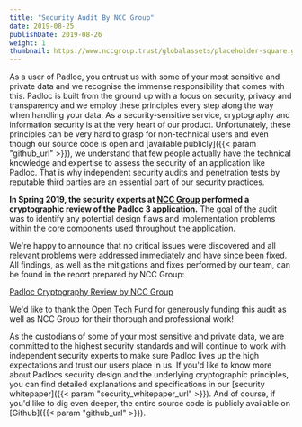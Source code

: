 ```yaml
---
title: "Security Audit By NCC Group"
date: 2019-08-25
publishDate: 2019-08-26
weight: 1
thumbnail: https://www.nccgroup.trust/globalassets/placeholder-square.gif
---
```


As a user of Padloc, you entrust us with some of your most sensitive and
private data and we recognise the immense responsibility that comes with this.
Padloc is built from the ground up with a focus on security, privacy and
transparency and we employ these principles every step along the way when
handling your data. As a security-sensitive service, cryptography and
information security is at the very heart of our product. Unfortunately, these
principles can be very hard to grasp for non-technical users and even though
our source code is open and [available publicly]({{< param "github_url" >}}),
we understand that few people actually have the technical knowledge and
expertise to assess the security of an application like Padloc. That is why
independent security audits and penetration tests by reputable third parties are
an essential part of our security practices.

**In Spring 2019, the security experts at [NCC Group](https://www.nccgroup.trust)
performed a cryptographic review of the Padloc 3 application.** The
goal of the audit was to identify any potential design flaws and implementation
problems within the core components used throughout the application.

We're happy to announce that no critical issues were discovered and all relevant
problems were addressed immediately and have since been fixed. All findings, as
well as the mitigations and fixes performed by our team, can be found in the report
prepared by NCC Group:

[Padloc Cryptography Review by NCC Group](/docs/NCC_Group_OpenTechnologyFund_PadlocCryptoReview_Report_2019-08-23_v1.1.pdf)

We'd like to thank the [Open Tech Fund](https://www.opentech.fund/) for
generously funding this audit as well as NCC Group for their thorough and
professional work!

As the custodians of some of your most sensitive and private data, we are committed to
the highest security standards and will continue to work with independent
security experts to make sure Padloc lives up the high expectations and trust
our users place in us. If you'd like to know more about Padlocs security design
and the underlying cryptographic principles, you can find detailed explanations
and specifications in our [security whitepaper]({{< param "security_whitepaper_url" >}}).
And of course, if you'd like to dig even deeper, the entire source code is
publicly available on [Github]({{< param "github_url" >}}).
